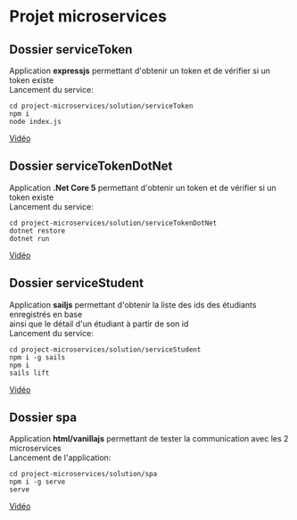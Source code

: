 # Projet microservices

## Dossier serviceToken
Application **expressjs** permettant d'obtenir un token et de vérifier si un token existe  
Lancement du service:
```
cd project-microservices/solution/serviceToken
npm i
node index.js
```
[Vidéo](https://opusidea-training.s3.eu-west-3.amazonaws.com/projet-microservices/serviceToken.webm)  


## Dossier serviceTokenDotNet
Application **.Net Core 5** permettant d'obtenir un token et de vérifier si un token existe  
Lancement du service:
```
cd project-microservices/solution/serviceTokenDotNet
dotnet restore
dotnet run
```
[Vidéo](https://opusidea-training.s3.eu-west-3.amazonaws.com/projet-microservices/serviceTokenDotNet.webm)  


## Dossier serviceStudent
Application **sailjs** permettant d'obtenir la liste des ids des étudiants enregistrés en base  
ainsi que le détail d'un étudiant à partir de son id  
Lancement du service: 
```
cd project-microservices/solution/serviceStudent
npm i -g sails
npm i
sails lift
```
[Vidéo](https://opusidea-training.s3.eu-west-3.amazonaws.com/projet-microservices/serviceStudent.webm)


## Dossier spa
Application **html/vanillajs** permettant de tester la communication avec les 2 microservices  
Lancement de l'application:
```
cd project-microservices/solution/spa
npm i -g serve
serve
```
[Vidéo](https://opusidea-training.s3.eu-west-3.amazonaws.com/projet-microservices/spa.webm)